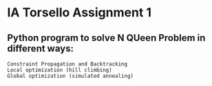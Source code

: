 # IA Torsello Assignment 1

## Python program to solve N QUeen Problem in different ways:

    Constraint Propagation and Backtracking
    Local optimization (hill climbing)
    Global optimization (simulated annealing)
